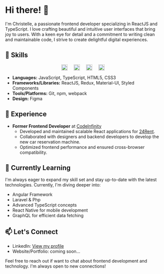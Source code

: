 # Hi there! 👋

I'm Christelle, a passionate frontend developer specializing in ReactJS and TypeScript. I love crafting beautiful and intuitive user interfaces that bring joy to users. With a keen eye for detail and a commitment to writing clean and maintainable code, I strive to create delightful digital experiences.

## 🚀 Skills
<div style="display: flex; justify-content: center;">
    <img src="https://upload.wikimedia.org/wikipedia/commons/a/a7/React-icon.svg" alt="ReactJS Logo" width="20" style="margin: 0 10px;">
    <img src="https://upload.wikimedia.org/wikipedia/commons/4/4c/Typescript_logo_2020.svg" alt="TypeScript Logo" width="20" style="margin: 0 10px;">
    <img src="https://upload.wikimedia.org/wikipedia/commons/6/6a/JavaScript-logo.png" alt="JavaScript Logo" width="20" style="margin: 0 10px;">
     <img src="https://upload.wikimedia.org/wikipedia/commons/3/33/Figma-logo.svg" alt="Figma Logo" width="20" style="margin: 0 10px;">
</div>

- **Languages:** JavaScript, TypeScript, HTML5, CSS3
- **Frameworks/Libraries:** ReactJS, Redux, Material-UI, Styled Components
- **Tools/Platforms:** Git, npm, webpack
- **Design:** Figma

## 💼 Experience

- **Former Frontend Developer** at [CodeInfinity](https://codeinfinity.co.za/)
  - Developed and maintained scalable React applications for [24Rent](https://www.24rent.fi/).
  - Collaborated with designers and backend developers to develop the new car reservation machine.
  - Optimized frontend performance and ensured cross-browser compatibility.
  
## 🌱 Currently Learning

I'm always eager to expand my skill set and stay up-to-date with the latest technologies. Currently, I'm diving deeper into:

- Angular Framework
- Laravel & Php 
- Advanced TypeScript concepts
- React Native for mobile development
- GraphQL for efficient data fetching

## 📫 Let's Connect

- LinkedIn: [View my profile](https://www.linkedin.com/in/christelle-mans/)
- Website/Portfolio: coming soon...

Feel free to reach out if want to chat about frontend development and technology. I'm always open to new connections!
